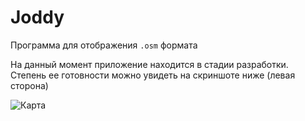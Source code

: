 # Joddy
Программа для отображения `.osm` формата

На данный момент приложение находится в стадии разработки. Степень ее готовности можно увидеть на скриншоте ниже (левая сторона)

![Карта](https://i.imgur.com/UNqMjcY.png?1)